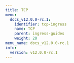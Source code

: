 ```yaml
---
title: TCP
menu:
  docs_v12.0.0-rc.1:
    identifier: tcp-ingress
    name: TCP
    parent: ingress-guides
    weight: 20
menu_name: docs_v12.0.0-rc.1
info:
  version: v12.0.0-rc.1
---
```


